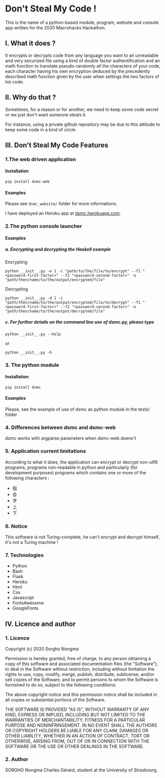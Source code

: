 # Don't Steal My Code !

This is the name of a python-based module, program, website and console app written for the 2020 Macrohacks Hackathon.

## I. What it does ?

It encrypts or decrypts code from any language you want to an unreadable and very securized file using a kind of double factor authentification and an math function to translate pseudo-randomly all the characters of your code, each character having his own encryption deduced by the precedently described math function given by the user when settings the two factors of his code.

## II. Why do that ?

Sometimes, for a reason or for another, we need to keep some code secret or we just don't want someone steals it.

For instance, using a private github repository may be due to this attitude to keep some code in a kind of circle.

## III. Don't Steal My Code Features

### 1.The web driven application
#### Installation
`pip install dsmc-web`
#### Examples
Please see `dsmc_website/` folder for more informations.

I have deployed an Heroku app at [dsmc.herokuapp.com](https://dsmc.herokuapp.com).

### 2.The python console launcher
#### Examples
##### a. Encrypting and decrypting the Haskell example
Encrypting
```shell script
python __init__.py -e 1 -c "path/to/the/file/to/encrypt" --f1 "<password-first-factor>" --f2 "<password-second-factor>" -o "path/then/name/to/the/output/encrypted/file"
```
Decrypting
```shell script
python __init__.py -d 1 -c "path/then/name/to/the/output/encrypted/file/to/decrypt" --f1 "<password-first-factor>" --f2 "<password-second-factor>" -o "path/then/name/to/the/output/decrypted/file"
```

##### c. For further details on the command line use of dsmc.py, please type
```shell script
python __init__.py --help
```
or 
```shell script
python __init__.py -h
```

### 3. The python module
#### Installation

`pip install dsmc`
#### Examples
Please, see the example of use of dsmc as python module in the tests/ folder

### 4. Differences between dsmc and dsmc-web
dsmc works with argparse parameters when dsmc-web doens't

### 5. Application current limitations
According to what it does, the application can encrypt or decrypt non-utf8 programs, programs non-readable in python and particularly (for development purposes) programs which contains one or more of the following characters :
<ul>
    <li>指</li>
    <li>会</li>
    <li>字</li>
    <li>上</li>
    <li>下</li>
</ul>

### 6. Notice
This software is not Turing-complete, he can't encrypt and decrypt himself, it's not a Turing machine !

### 7. Technologies
<ul>
    <li>Python</li>
    <li>Bash</li>
    <li>Flask</li>
    <li>Heroku</li>
    <li>Html</li>
    <li>Css</li>
    <li>Javascript</li>
    <li>FontsAwesome</li>
    <li>GoogleFonts</li>
</ul>

## IV. Licence and author
### 1. Licence
Copyright (c) 2020 Sorgho Nongma

Permission is hereby granted, free of charge, to any person obtaining a copy
of this software and associated documentation files (the "Software"), to deal
in the Software without restriction, including without limitation the rights
to use, copy, modify, merge, publish, distribute, sublicense, and/or sell
copies of the Software, and to permit persons to whom the Software is
furnished to do so, subject to the following conditions:

The above copyright notice and this permission notice shall be included in all
copies or substantial portions of the Software.

THE SOFTWARE IS PROVIDED "AS IS", WITHOUT WARRANTY OF ANY KIND, EXPRESS OR
IMPLIED, INCLUDING BUT NOT LIMITED TO THE WARRANTIES OF MERCHANTABILITY,
FITNESS FOR A PARTICULAR PURPOSE AND NONINFRINGEMENT. IN NO EVENT SHALL THE
AUTHORS OR COPYRIGHT HOLDERS BE LIABLE FOR ANY CLAIM, DAMAGES OR OTHER
LIABILITY, WHETHER IN AN ACTION OF CONTRACT, TORT OR OTHERWISE, ARISING FROM,
OUT OF OR IN CONNECTION WITH THE SOFTWARE OR THE USE OR OTHER DEALINGS IN THE
SOFTWARE.

### 2. Author
SORGHO Nongma Charles Gérard, student at the University of Strasbourg.
